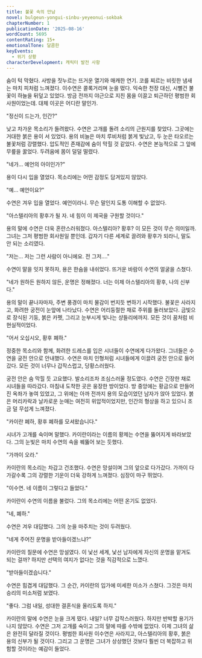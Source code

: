```yaml
---
title: 불꽃 속의 만남
novel: bulgeun-yongui-sinbu-yeyeonui-sokbak
chapterNumber: 1
publicationDate: '2025-08-16'
wordCount: 5695
contentRating: 15+
emotionalTone: 달콤한
keyEvents:
  - 위기 상황
characterDevelopment: 캐릭터 발전 사항
---
```

숨이 턱 막혔다. 사방을 짓누르는 뜨거운 열기와 매캐한 연기. 코를 찌르는 비릿한 냄새는 마치 피처럼 느껴졌다. 이수연은 콜록거리며 눈을 떴다.  익숙한 천장 대신, 시뻘건 불꽃이 하늘을 뒤덮고 있었다.  방금 전까지 야근으로 지친 몸을 이끌고 퇴근하던 평범한 회사원이었는데. 대체 이곳은 어디란 말인가.

"정신이 드는가, 인간?"

낮고 차가운 목소리가 들려왔다. 수연은 고개를 돌려 소리의 근원지를 찾았다. 그곳에는 거대한 붉은 용이 서 있었다.  용의 비늘은 마치 루비처럼 붉게 빛났고, 두 눈은 타오르는 불꽃처럼 강렬했다.  압도적인 존재감에 숨이 막힐 것 같았다. 수연은 본능적으로 그 앞에 무릎을 꿇었다. 두려움에 몸이 덜덜 떨렸다.

"네가... 예언의 아이인가?"

용이 다시 입을 열었다. 목소리에는 어떤 감정도 담겨있지 않았다.

"예… 예언이요?"

수연은 겨우 입을 열었다. 예언이라니. 무슨 말인지 도통 이해할 수 없었다.

"아스텔리아의 황후가 될 자. 네 힘이 이 제국을 구원할 것이다."

용의 말에 수연은 더욱 혼란스러워졌다. 아스텔리아? 황후? 이 모든 것이 무슨 의미일까.  그녀는 그저 평범한 회사원일 뿐인데.  갑자기 다른 세계로 끌려와 황후가 되라니, 말도 안 되는 소리였다.

"저는… 저는 그런 사람이 아니에요. 전 그저…."

수연이 말을 잇지 못하자, 용은 한숨을 내쉬었다. 뜨거운 바람이 수연의 얼굴을 스쳤다.

"네가 원하든 원하지 않든, 운명은 정해졌다. 너는 이제 아스텔리아의 황후, 나의 신부다."

용의 말이 끝나자마자, 주변 풍경이 마치 물감이 번지듯 변하기 시작했다. 불꽃은 사라지고, 화려한 궁전이 눈앞에 나타났다.  수연은 어리둥절한 채로 주위를 둘러보았다.  금빛으로 장식된 기둥, 붉은 카펫, 그리고 눈부시게 빛나는 샹들리에까지. 모든 것이 꿈처럼 비현실적이었다.

"어서 오십시오, 황후 폐하."

정중한 목소리와 함께, 화려한 드레스를 입은 시녀들이 수연에게 다가왔다.  그녀들은 수연을 궁전 안으로 안내했다.  수연은 마치 인형처럼 시녀들에게 이끌려 궁전 안으로 들어갔다.  모든 것이 너무나 갑작스럽고, 당황스러웠다.

궁전 안은 숨 막힐 듯 고요했다.  발소리조차 조심스러울 정도였다.  수연은 긴장한 채로 시녀들을 따라갔다. 마침내 도착한 곳은 웅장한 방이었다.  방 중앙에는 황금으로 만들어진 옥좌가 놓여 있었고, 그 위에는 아까 전까지 용의 모습이었던 남자가 앉아 있었다.  붉은 머리카락과 날카로운 눈매는 여전히 위압적이었지만, 인간의 형상을 하고 있으니 조금 덜 무섭게 느껴졌다.

"카이란 폐하, 황후 폐하를 모셔왔습니다."

시녀가 고개를 숙이며 말했다.  카이란이라는 이름의 황제는 수연을 뚫어지게 바라보았다. 그의 눈빛은 마치 수연의 속을 꿰뚫어 보는 듯했다.

"가까이 오라."

카이란의 목소리는 차갑고 건조했다.  수연은 망설이며 그의 앞으로 다가갔다.  가까이 다가갈수록 그의 강렬한 기운이 더욱 강하게 느껴졌다.  심장이 마구 뛰었다.

"이수연. 네 이름이 그렇다고 들었다."

카이란이 수연의 이름을 불렀다. 그의 목소리에는 어떤 온기도 없었다.

"네, 폐하."

수연은 겨우 대답했다.  그의 눈을 마주치는 것이 두려웠다.

"네게 주어진 운명을 받아들이겠느냐?"

카이란의 질문에 수연은 망설였다.  이 낯선 세계, 낯선 남자에게 자신의 운명을 맡겨도 되는 걸까?  하지만 선택의 여지가 없다는 것을 직감적으로 느꼈다.

"받아들이겠습니다."

수연은 힘겹게 대답했다.  그 순간, 카이란의 입가에 미세한 미소가 스쳤다.  그것은 마치 승리의 미소처럼 보였다.

"좋다. 그럼 내일, 성대한 결혼식을 올리도록 하지."

카이란의 말에 수연은 눈을 크게 떴다.  내일? 너무 갑작스러웠다.  하지만 반박할 용기가 나지 않았다.  수연은 그저 고개를 숙이고 그의 말에 따를 수밖에 없었다.  이제 그녀의 삶은 완전히 달라질 것이다.  평범한 회사원 이수연은 사라지고, 아스텔리아의 황후, 붉은 용의 신부가 될 것이다.  그리고 그 운명은 그녀가 상상했던 것보다 훨씬 더 복잡하고 위험할 것이라는 예감이 들었다.
